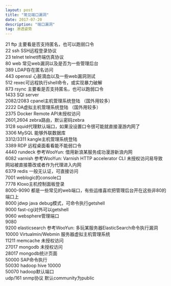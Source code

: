 ```yaml
---
layout: post
title: "常见端口漏洞"
date: 2017-07-20
description: "端口漏洞"
tag: 渗透姿势
---
```


21  ftp  主要看是否支持匿名，也可以跑弱口令<br>
22  ssh  SSH远程登录协议<br>
23  telnet   telnet终端仿真协议<br>
80  web  常见web漏洞以及是否为一些管理后台<br>
389 LDAP存在匿名访问<br>
443  openssl  心脏滴血以及一些web漏洞测试<br>
512 rexec可远程执行shell命令，或实现暴力破解<br>
873  rsync  主要看是否支持匿名，也可以跑弱口令<br>
1433 SQl server<br>
2082/2083 cpanel主机管理系统登陆 （国外用较多）<br>
2222  DA虚拟主机管理系统登陆 （国外用较多）<br>
2375 Docker Remote API未授权访问<br>
2601,2604 zebra路由，默认密码zebra<br>
3128 squid代理默认端口，如果没设置口令很可能就直接漫游内网了<br>
3306 MySQL 能够外联数据库<br>
3312/3311  kangle主机管理系统登陆<br>
3389 RDP 远程桌面看看能不能弱口令<br>
4440 rundeck  参考WooYun: 借用新浪某服务成功漫游新浪内网<br>
6082  varnish  参考WooYun: Varnish HTTP accelerator CLI 未授权访问易导致网站被直接篡改或者作为代理进入内网<br>
6379  redis 一般无认证，可直接访问<br>
7001 weblogic的console口<br>
7778 Kloxo主机控制面板登录<br>
8000-9090  都是一些常见的web端口，有些运维喜欢把管理后台开在这些非80的端口上<br>
8000 jdwp java debug模式，可命令执行getshell<br>
9000 fast-cgi对外可以getshell<br>
9060 websphere管理端口<br>
9080<br>
9200  elasticsearch  参考WooYun: 多玩某服务器ElasticSearch命令执行漏洞<br>
10000 Virtualmin/Webmin 服务器虚拟主机管理系统<br>
11211  memcache  未授权访问<br>
27017  mongodb  未授权访问<br>
28017  mongodb统计页面<br>
50000  SAP命令执行<br>
50030 hadoop hive 10000<br>
50070  hadoop默认端口<br>
udp/161 snmp协议 默认community为public
